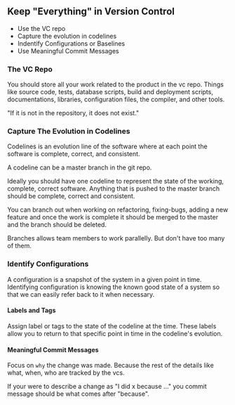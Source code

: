 ## Keep "Everything" in Version Control

- Use the VC repo
- Capture the evolution in codelines
- Indentify Configurations or Baselines
- Use Meaningful Commit Messages

### The VC Repo

You should store all your work related to the product in the vc repo.
Things like source code, tests, database scripts, build and deployment scripts, documentations, libraries, configuration files, the compiler, and other tools.

"If it is not in the repository, it does not exist."

### Capture The Evolution in Codelines

Codelines is an evolution line of the software where at each point the software is complete, correct, and consistent.

A codeline can be a master branch in the git repo.

Ideally you should have one codeline to represent the state of the working, complete, correct software. Anything that is pushed to the master branch should be complete, correct and consistent.

You can branch out when working on refactoring, fixing-bugs, adding a new feature and once the work is complete it should be merged to the master and the branch should be deleted.

Branches allows team members to work parallelly. But don't have too many of them.

### Identify Configurations

A configuration is a snapshot of the system in a given point in time. Identifying configuration is knowing the known good state of a system so that we can easily refer back to it when necessary.

#### Labels and Tags

Assign label or tags to the state of the codeline at the time. These labels allow you to return to that specific point in time in the codeline's evolution.

#### Meaningful Commit Messages

Focus on `why` the change was made. Because the rest of the details like what, when, who are tracked by the vcs.

If your were to describe a change as "I did x because ..." you commit message should be what comes after "because".
